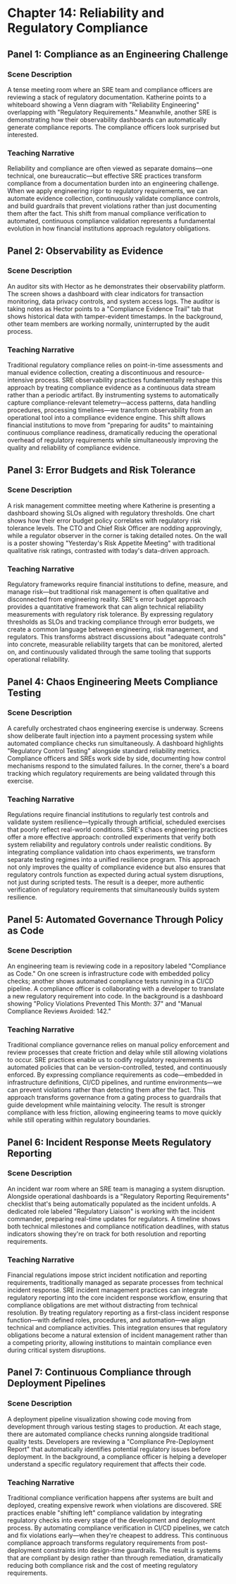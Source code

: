 # Chapter 14: Reliability and Regulatory Compliance

## Panel 1: Compliance as an Engineering Challenge
### Scene Description

 A tense meeting room where an SRE team and compliance officers are reviewing a stack of regulatory documentation. Katherine points to a whiteboard showing a Venn diagram with "Reliability Engineering" overlapping with "Regulatory Requirements." Meanwhile, another SRE is demonstrating how their observability dashboards can automatically generate compliance reports. The compliance officers look surprised but interested.

### Teaching Narrative
Reliability and compliance are often viewed as separate domains—one technical, one bureaucratic—but effective SRE practices transform compliance from a documentation burden into an engineering challenge. When we apply engineering rigor to regulatory requirements, we can automate evidence collection, continuously validate compliance controls, and build guardrails that prevent violations rather than just documenting them after the fact. This shift from manual compliance verification to automated, continuous compliance validation represents a fundamental evolution in how financial institutions approach regulatory obligations.

## Panel 2: Observability as Evidence
### Scene Description

 An auditor sits with Hector as he demonstrates their observability platform. The screen shows a dashboard with clear indicators for transaction monitoring, data privacy controls, and system access logs. The auditor is taking notes as Hector points to a "Compliance Evidence Trail" tab that shows historical data with tamper-evident timestamps. In the background, other team members are working normally, uninterrupted by the audit process.

### Teaching Narrative
Traditional regulatory compliance relies on point-in-time assessments and manual evidence collection, creating a discontinuous and resource-intensive process. SRE observability practices fundamentally reshape this approach by treating compliance evidence as a continuous data stream rather than a periodic artifact. By instrumenting systems to automatically capture compliance-relevant telemetry—access patterns, data handling procedures, processing timelines—we transform observability from an operational tool into a compliance evidence engine. This shift allows financial institutions to move from "preparing for audits" to maintaining continuous compliance readiness, dramatically reducing the operational overhead of regulatory requirements while simultaneously improving the quality and reliability of compliance evidence.

## Panel 3: Error Budgets and Risk Tolerance
### Scene Description

 A risk management committee meeting where Katherine is presenting a dashboard showing SLOs aligned with regulatory thresholds. One chart shows how their error budget policy correlates with regulatory risk tolerance levels. The CTO and Chief Risk Officer are nodding approvingly, while a regulator observer in the corner is taking detailed notes. On the wall is a poster showing "Yesterday's Risk Appetite Meeting" with traditional qualitative risk ratings, contrasted with today's data-driven approach.

### Teaching Narrative
Regulatory frameworks require financial institutions to define, measure, and manage risk—but traditional risk management is often qualitative and disconnected from engineering reality. SRE's error budget approach provides a quantitative framework that can align technical reliability measurements with regulatory risk tolerance. By expressing regulatory thresholds as SLOs and tracking compliance through error budgets, we create a common language between engineering, risk management, and regulators. This transforms abstract discussions about "adequate controls" into concrete, measurable reliability targets that can be monitored, alerted on, and continuously validated through the same tooling that supports operational reliability.

## Panel 4: Chaos Engineering Meets Compliance Testing
### Scene Description

 A carefully orchestrated chaos engineering exercise is underway. Screens show deliberate fault injection into a payment processing system while automated compliance checks run simultaneously. A dashboard highlights "Regulatory Control Testing" alongside standard reliability metrics. Compliance officers and SREs work side by side, documenting how control mechanisms respond to the simulated failures. In the corner, there's a board tracking which regulatory requirements are being validated through this exercise.

### Teaching Narrative
Regulations require financial institutions to regularly test controls and validate system resilience—typically through artificial, scheduled exercises that poorly reflect real-world conditions. SRE's chaos engineering practices offer a more effective approach: controlled experiments that verify both system reliability and regulatory controls under realistic conditions. By integrating compliance validation into chaos experiments, we transform separate testing regimes into a unified resilience program. This approach not only improves the quality of compliance evidence but also ensures that regulatory controls function as expected during actual system disruptions, not just during scripted tests. The result is a deeper, more authentic verification of regulatory requirements that simultaneously builds system resilience.

## Panel 5: Automated Governance Through Policy as Code
### Scene Description

 An engineering team is reviewing code in a repository labeled "Compliance as Code." On one screen is infrastructure code with embedded policy checks; another shows automated compliance tests running in a CI/CD pipeline. A compliance officer is collaborating with a developer to translate a new regulatory requirement into code. In the background is a dashboard showing "Policy Violations Prevented This Month: 37" and "Manual Compliance Reviews Avoided: 142."

### Teaching Narrative
Traditional compliance governance relies on manual policy enforcement and review processes that create friction and delay while still allowing violations to occur. SRE practices enable us to codify regulatory requirements as automated policies that can be version-controlled, tested, and continuously enforced. By expressing compliance requirements as code—embedded in infrastructure definitions, CI/CD pipelines, and runtime environments—we can prevent violations rather than detecting them after the fact. This approach transforms governance from a gating process to guardrails that guide development while maintaining velocity. The result is stronger compliance with less friction, allowing engineering teams to move quickly while still operating within regulatory boundaries.

## Panel 6: Incident Response Meets Regulatory Reporting
### Scene Description

 An incident war room where an SRE team is managing a system disruption. Alongside operational dashboards is a "Regulatory Reporting Requirements" checklist that's being automatically populated as the incident unfolds. A dedicated role labeled "Regulatory Liaison" is working with the incident commander, preparing real-time updates for regulators. A timeline shows both technical milestones and compliance notification deadlines, with status indicators showing they're on track for both resolution and reporting requirements.

### Teaching Narrative
Financial regulations impose strict incident notification and reporting requirements, traditionally managed as separate processes from technical incident response. SRE incident management practices can integrate regulatory reporting into the core incident response workflow, ensuring that compliance obligations are met without distracting from technical resolution. By treating regulatory reporting as a first-class incident response function—with defined roles, procedures, and automation—we align technical and compliance activities. This integration ensures that regulatory obligations become a natural extension of incident management rather than a competing priority, allowing institutions to maintain compliance even during critical system disruptions.

## Panel 7: Continuous Compliance through Deployment Pipelines
### Scene Description

 A deployment pipeline visualization showing code moving from development through various testing stages to production. At each stage, there are automated compliance checks running alongside traditional quality tests. Developers are reviewing a "Compliance Pre-Deployment Report" that automatically identifies potential regulatory issues before deployment. In the background, a compliance officer is helping a developer understand a specific regulatory requirement that affects their code.

### Teaching Narrative
Traditional compliance verification happens after systems are built and deployed, creating expensive rework when violations are discovered. SRE practices enable "shifting left" compliance validation by integrating regulatory checks into every stage of the development and deployment process. By automating compliance verification in CI/CD pipelines, we catch and fix violations early—when they're cheapest to address. This continuous compliance approach transforms regulatory requirements from post-deployment constraints into design-time guardrails. The result is systems that are compliant by design rather than through remediation, dramatically reducing both compliance risk and the cost of meeting regulatory requirements.